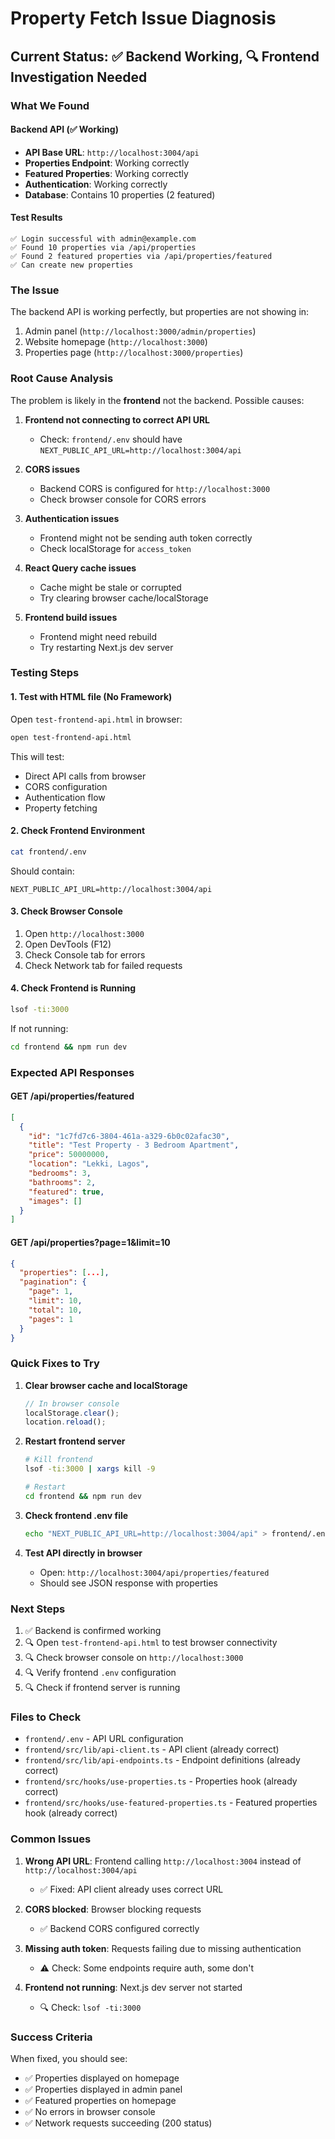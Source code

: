# Property Fetch Issue Diagnosis

## Current Status: ✅ Backend Working, 🔍 Frontend Investigation Needed

### What We Found

#### Backend API (✅ Working)
- **API Base URL**: `http://localhost:3004/api`
- **Properties Endpoint**: Working correctly
- **Featured Properties**: Working correctly
- **Authentication**: Working correctly
- **Database**: Contains 10 properties (2 featured)

#### Test Results
```
✅ Login successful with admin@example.com
✅ Found 10 properties via /api/properties
✅ Found 2 featured properties via /api/properties/featured
✅ Can create new properties
```

### The Issue

The backend API is working perfectly, but properties are not showing in:
1. Admin panel (`http://localhost:3000/admin/properties`)
2. Website homepage (`http://localhost:3000`)
3. Properties page (`http://localhost:3000/properties`)

### Root Cause Analysis

The problem is likely in the **frontend** not the backend. Possible causes:

1. **Frontend not connecting to correct API URL**
   - Check: `frontend/.env` should have `NEXT_PUBLIC_API_URL=http://localhost:3004/api`

2. **CORS issues**
   - Backend CORS is configured for `http://localhost:3000`
   - Check browser console for CORS errors

3. **Authentication issues**
   - Frontend might not be sending auth token correctly
   - Check localStorage for `access_token`

4. **React Query cache issues**
   - Cache might be stale or corrupted
   - Try clearing browser cache/localStorage

5. **Frontend build issues**
   - Frontend might need rebuild
   - Try restarting Next.js dev server

### Testing Steps

#### 1. Test with HTML file (No Framework)
Open `test-frontend-api.html` in browser:
```bash
open test-frontend-api.html
```

This will test:
- Direct API calls from browser
- CORS configuration
- Authentication flow
- Property fetching

#### 2. Check Frontend Environment
```bash
cat frontend/.env
```

Should contain:
```
NEXT_PUBLIC_API_URL=http://localhost:3004/api
```

#### 3. Check Browser Console
1. Open `http://localhost:3000`
2. Open DevTools (F12)
3. Check Console tab for errors
4. Check Network tab for failed requests

#### 4. Check Frontend is Running
```bash
lsof -ti:3000
```

If not running:
```bash
cd frontend && npm run dev
```

### Expected API Responses

#### GET /api/properties/featured
```json
[
  {
    "id": "1c7fd7c6-3804-461a-a329-6b0c02afac30",
    "title": "Test Property - 3 Bedroom Apartment",
    "price": 50000000,
    "location": "Lekki, Lagos",
    "bedrooms": 3,
    "bathrooms": 2,
    "featured": true,
    "images": []
  }
]
```

#### GET /api/properties?page=1&limit=10
```json
{
  "properties": [...],
  "pagination": {
    "page": 1,
    "limit": 10,
    "total": 10,
    "pages": 1
  }
}
```

### Quick Fixes to Try

1. **Clear browser cache and localStorage**
   ```javascript
   // In browser console
   localStorage.clear();
   location.reload();
   ```

2. **Restart frontend server**
   ```bash
   # Kill frontend
   lsof -ti:3000 | xargs kill -9
   
   # Restart
   cd frontend && npm run dev
   ```

3. **Check frontend .env file**
   ```bash
   echo "NEXT_PUBLIC_API_URL=http://localhost:3004/api" > frontend/.env
   ```

4. **Test API directly in browser**
   - Open: `http://localhost:3004/api/properties/featured`
   - Should see JSON response with properties

### Next Steps

1. ✅ Backend is confirmed working
2. 🔍 Open `test-frontend-api.html` to test browser connectivity
3. 🔍 Check browser console on `http://localhost:3000`
4. 🔍 Verify frontend `.env` configuration
5. 🔍 Check if frontend server is running

### Files to Check

- `frontend/.env` - API URL configuration
- `frontend/src/lib/api-client.ts` - API client (already correct)
- `frontend/src/lib/api-endpoints.ts` - Endpoint definitions (already correct)
- `frontend/src/hooks/use-properties.ts` - Properties hook (already correct)
- `frontend/src/hooks/use-featured-properties.ts` - Featured properties hook (already correct)

### Common Issues

1. **Wrong API URL**: Frontend calling `http://localhost:3004` instead of `http://localhost:3004/api`
   - ✅ Fixed: API client already uses correct URL

2. **CORS blocked**: Browser blocking requests
   - ✅ Backend CORS configured correctly

3. **Missing auth token**: Requests failing due to missing authentication
   - ⚠️ Check: Some endpoints require auth, some don't

4. **Frontend not running**: Next.js dev server not started
   - 🔍 Check: `lsof -ti:3000`

### Success Criteria

When fixed, you should see:
- ✅ Properties displayed on homepage
- ✅ Properties displayed in admin panel
- ✅ Featured properties on homepage
- ✅ No errors in browser console
- ✅ Network requests succeeding (200 status)
